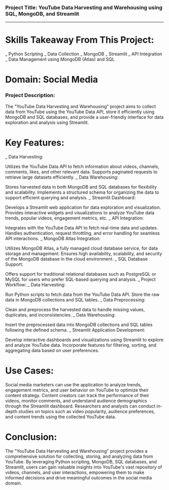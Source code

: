 
### Project Title: YouTube Data Harvesting and Warehousing using SQL, MongoDB, and Streamlit
-------

# Skills Takeaway From This Project:

\_ Python Scripting
\_ Data Collection
\_ MongoDB
\_ Streamlit
\_ API Integration
\_ Data Management using MongoDB (Atlas) and SQL

# Domain: Social Media
### Project Description:

The "YouTube Data Harvesting and Warehousing" project aims to collect data from YouTube using the YouTube Data API, store it efficiently using MongoDB and SQL databases, and provide a user-friendly interface for data exploration and analysis using Streamlit.

# Key Features:
\_ Data Harvesting:

Utilizes the YouTube Data API to fetch information about videos, channels, comments, likes, and other relevant data.
Supports paginated requests to retrieve large datasets efficiently.
\_ Data Warehousing:

Stores harvested data in both MongoDB and SQL databases for flexibility and scalability.
Implements a structured schema for organizing the data to support efficient querying and analysis.
\_ Streamlit Dashboard:

Develops a Streamlit web application for data exploration and visualization.
Provides interactive widgets and visualizations to analyze YouTube data trends, popular videos, engagement metrics, etc.
\_ API Integration:

Integrates with the YouTube Data API to fetch real-time data and updates.
Handles authentication, request throttling, and error handling for seamless API interactions.
\_ MongoDB Atlas Integration:

Utilizes MongoDB Atlas, a fully managed cloud database service, for data storage and management.
Ensures high availability, scalability, and security of the MongoDB database in the cloud environment.
\_ SQL Database Support:

Offers support for traditional relational databases such as PostgreSQL or MySQL for users who prefer SQL-based querying and analysis.
\_ Project Workflow:
\_ Data Harvesting:

Run Python scripts to fetch data from the YouTube Data API.
Store the raw data in MongoDB collections and SQL tables.
\_ Data Preprocessing:

Clean and preprocess the harvested data to handle missing values, duplicates, and inconsistencies.
\_ Data Warehousing:

Insert the preprocessed data into MongoDB collections and SQL tables following the defined schema.
\_ Streamlit Application Development:

Develop interactive dashboards and visualizations using Streamlit to explore and analyze YouTube data.
Incorporate features for filtering, sorting, and aggregating data based on user preferences.

# Use Cases:
Social media marketers can use the application to analyze trends, engagement metrics, and user behavior on YouTube to optimize their content strategy.
Content creators can track the performance of their videos, monitor comments, and understand audience demographics through the Streamlit dashboard.
Researchers and analysts can conduct in-depth studies on topics such as video popularity, audience preferences, and content trends using the collected YouTube data.

# Conclusion:
The "YouTube Data Harvesting and Warehousing" project provides a comprehensive solution for collecting, storing, and analyzing data from YouTube. By leveraging Python scripting, MongoDB, SQL databases, and Streamlit, users can gain valuable insights into YouTube's vast repository of videos, channels, and user interactions, empowering them to make informed decisions and drive meaningful outcomes in the social media domain.




